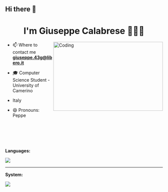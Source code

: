 ## Hi there 👋

<h1 align="center"> I'm Giuseppe Calabrese 🧑🏻‍💻 </h1>

<img align="right" alt="Coding" width="350" height="220" src="https://c.tenor.com/nyIWjHeM-GAAAAAC/smadging-speech-bubble-speech-bubble.gif">

<div>

 - 📫 Where to contact me **giuseppe.43g@libero.it**

 - 🎓 Computer Science Student - University of Camerino

 - Italy 
 
 - 😄 Pronouns: Peppe

</div>

<br><b><br><br><br>

<p font-size:500px;> <b> Languages​:  </b> </p>

<p align="left">
  <a href="https://skillicons.dev">
    <img src="https://skillicons.dev/icons?i=cpp,html,css,java,js,php,r,haskell" />
  </a>
</p>

<hr>

<p font-size:80px;> <b> System:  </b> </p>

<p font-size:60px;>
  <a href="https://skillicons.dev">
    <img src="https://skillicons.dev/icons?i=mysql,gradle" />
  </a>
</p>

